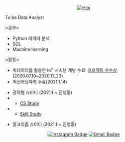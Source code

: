 <div align=center>

[![Hits](https://hits.seeyoufarm.com/api/count/incr/badge.svg?url=https://github.com/oshsage)](https://hits.seeyoufarm.com) 


</div>
To be Data Analyst

<공부>  
- Python 데이터 분석
- SQL
- Machine learning

<활동>
- 빅데이터를 활용한 IoT 시스템 개발 수료: [프로젝트 우수상](https://github.com/multicampus4/iot-smart-building)(2020.07.10~2020.12.23)
- 머신러닝야학 수료(2021.1.14)
* 강의형 스터디 (2021.1 ~ 진행중)
* * [CS Study](https://github.com/jisicTank/CS)
* * [Skill Study](https://github.com/jisicTank/Skill)
- 알고리즘 스터디 (2021.1 ~ 진행중)


<div align=center>

 
 
 [![Instagram Badge](https://img.shields.io/badge/-Instagram-dd2a7b?style=flat-square&logo=instagram&logoColor=white&link=https://www.instagram.com/data.scientist/)](https://www.instagram.com/oh12sung/) 
 [![Gmail Badge](https://img.shields.io/badge/-Gmail-d14836?style=flat-square&logo=Gmail&logoColor=white&link=mailto:snugyun01@gmail.com)](mailto:oh12sung@gmail.com)
 

</div>

